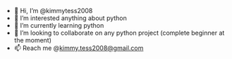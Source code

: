 - 👋 Hi, I’m @kimmytess2008
- 👀 I’m interested anything about python
- 🌱 I’m currently learning python
- 💞️ I’m looking to collaborate on any python project (complete beginner at the moment)
- 📫 Reach me @kimmy.tess2008@gmail.com

<!---
kimmytess2008/kimmytess2008 is a ✨ special ✨ repository because its `README.md` (this file) appears on your GitHub profile.
You can click the Preview link to take a look at your changes.
--->
